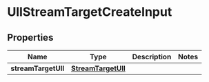 
# UllStreamTargetCreateInput

## Properties
Name | Type | Description | Notes
------------ | ------------- | ------------- | -------------
**streamTargetUll** | [**StreamTargetUll**](StreamTargetUll.md) |  | 



